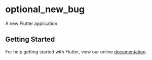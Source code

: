 # optional_new_bug

A new Flutter application.

## Getting Started

For help getting started with Flutter, view our online
[documentation](https://flutter.io/).
